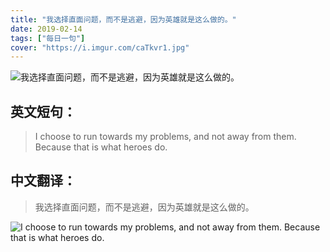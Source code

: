```yaml
---
title: "我选择直面问题，而不是逃避，因为英雄就是这么做的。"
date: 2019-02-14
tags: ["每日一句"]
cover: "https://i.imgur.com/caTkvr1.jpg"
---
```


![我选择直面问题，而不是逃避，因为英雄就是这么做的。](https://i.imgur.com/cVhdsp0.jpg)

## 英文短句：
> I choose to run towards my problems, and not away from them. Because that is what heroes do.

<!--more-->

## 中文翻译：
> 我选择直面问题，而不是逃避，因为英雄就是这么做的。

![I choose to run towards my problems, and not away from them. Because that is what heroes do.](https://i.imgur.com/HcApkhk.jpg)

